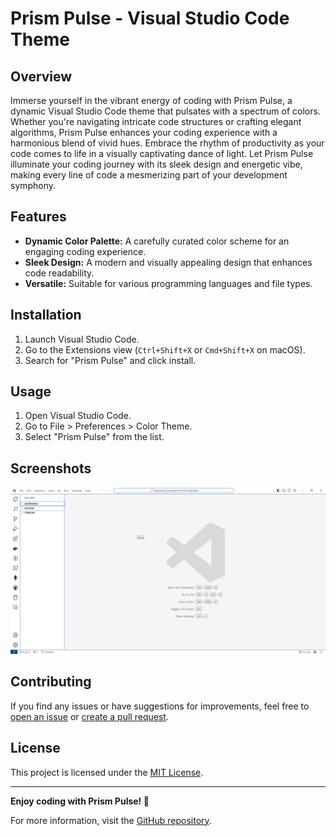# Prism Pulse - Visual Studio Code Theme


## Overview

Immerse yourself in the vibrant energy of coding with Prism Pulse, a dynamic Visual Studio Code theme that pulsates with a spectrum of colors. Whether you're navigating intricate code structures or crafting elegant algorithms, Prism Pulse enhances your coding experience with a harmonious blend of vivid hues. Embrace the rhythm of productivity as your code comes to life in a visually captivating dance of light. Let Prism Pulse illuminate your coding journey with its sleek design and energetic vibe, making every line of code a mesmerizing part of your development symphony.

## Features

- **Dynamic Color Palette:** A carefully curated color scheme for an engaging coding experience.
- **Sleek Design:** A modern and visually appealing design that enhances code readability.
- **Versatile:** Suitable for various programming languages and file types.

## Installation

1. Launch Visual Studio Code.
2. Go to the Extensions view (`Ctrl+Shift+X` or `Cmd+Shift+X` on macOS).
3. Search for "Prism Pulse" and click install.

## Usage

1. Open Visual Studio Code.
2. Go to File > Preferences > Color Theme.
3. Select "Prism Pulse" from the list.

## Screenshots

![Screenshot 1](screenshot1.png)


## Contributing

If you find any issues or have suggestions for improvements, feel free to [open an issue](https://github.com/YourGitHubUsername/Prism-Pulse/issues) or [create a pull request](https://github.com/YourGitHubUsername/Prism-Pulse/pulls).

## License

This project is licensed under the [MIT License](https://github.com/srivarshithdaladuli/Prism-Pulse/blob/master/LICENSE).

---

**Enjoy coding with Prism Pulse! 🚀**

For more information, visit the [GitHub repository](https://github.com/YourGitHubUsername/Prism-Pulse).

